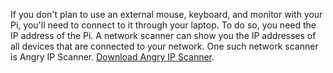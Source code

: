 If you don't plan to use an external mouse, keyboard, and monitor with your Pi, you'll need to connect to it through your laptop. To do so, you need the IP address of the Pi. A network scanner can show you the IP addresses of all devices that are connected to your network. One such network scanner is Angry IP Scanner. [Download Angry IP Scanner](https://angryip.org/download/).
